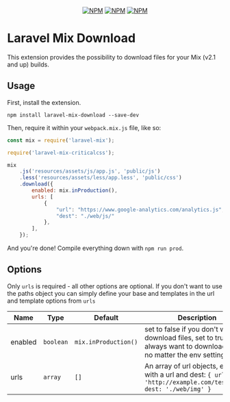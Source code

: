 <p align="center">
<a href="https://www.npmjs.com/package/laravel-mix-download"><img src="https://img.shields.io/npm/v/laravel-mix-download.svg" alt="NPM"></a>
<a href="https://npmcharts.com/compare/laravel-mix-download?minimal=true"><img src="https://img.shields.io/npm/dt/laravel-mix-download.svg" alt="NPM"></a>
<a href="https://www.npmjs.com/package/laravel-mix-download"><img src="https://img.shields.io/npm/l/laravel-mix-download.svg" alt="NPM"></a>
</p>



# Laravel Mix Download

This extension provides the possibility to download files for your Mix (v2.1 and up) builds.

## Usage

First, install the extension.

```
npm install laravel-mix-download --save-dev
```

Then, require it within your `webpack.mix.js` file, like so:

```js
const mix = require('laravel-mix');

require('laravel-mix-criticalcss');

mix
    .js('resources/assets/js/app.js', 'public/js')
    .less('resources/assets/less/app.less', 'public/css')
    .download({
        enabled: mix.inProduction(),
        urls: [
            {
                "url": "https://www.google-analytics.com/analytics.js",
                "dest": "./web/js/"
            },
        ],
    });
```

And you're done! Compile everything down with `npm run prod`.

## Options
Only `urls` is required - all other options are optional. If you don't want to use the paths object you can simply define your base and templates in the url and template options from `urls`

| Name             | Type               | Default              | Description   |
| ---------------- | ------------------ | -------------------- |-------------  |
| enabled          | `boolean`          | `mix.inProduction()` | set to false if you don't want to download files, set to true if you always want to download files no matter the env setting. |
| urls             | `array`            | `[]`                 | An array of url objects, each with a url and dest: `{ url: 'http://example.com/test.jpg', dest: './web/img' }` |
